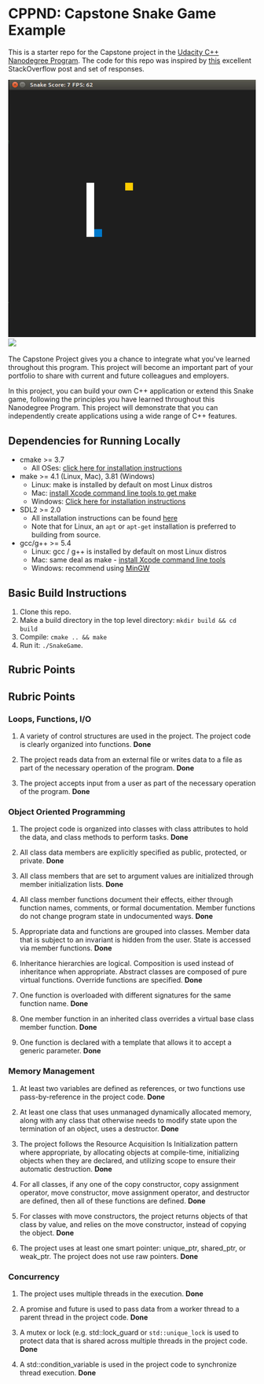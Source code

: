 # CPPND: Capstone Snake Game Example

This is a starter repo for the Capstone project in the [Udacity C++ Nanodegree Program](https://www.udacity.com/course/c-plus-plus-nanodegree--nd213). The code for this repo was inspired by [this](https://codereview.stackexchange.com/questions/212296/snake-game-in-c-with-sdl) excellent StackOverflow post and set of responses.

<img src="snake_game.gif"/>
<img src="suliman.png"/>

The Capstone Project gives you a chance to integrate what you've learned throughout this program. This project will become an important part of your portfolio to share with current and future colleagues and employers.

In this project, you can build your own C++ application or extend this Snake game, following the principles you have learned throughout this Nanodegree Program. This project will demonstrate that you can independently create applications using a wide range of C++ features.

## Dependencies for Running Locally
* cmake >= 3.7
  * All OSes: [click here for installation instructions](https://cmake.org/install/)
* make >= 4.1 (Linux, Mac), 3.81 (Windows)
  * Linux: make is installed by default on most Linux distros
  * Mac: [install Xcode command line tools to get make](https://developer.apple.com/xcode/features/)
  * Windows: [Click here for installation instructions](http://gnuwin32.sourceforge.net/packages/make.htm)
* SDL2 >= 2.0
  * All installation instructions can be found [here](https://wiki.libsdl.org/Installation)
  * Note that for Linux, an `apt` or `apt-get` installation is preferred to building from source.
* gcc/g++ >= 5.4
  * Linux: gcc / g++ is installed by default on most Linux distros
  * Mac: same deal as make - [install Xcode command line tools](https://developer.apple.com/xcode/features/)
  * Windows: recommend using [MinGW](http://www.mingw.org/)

## Basic Build Instructions

1. Clone this repo.
2. Make a build directory in the top level directory: `mkdir build && cd build`
3. Compile: `cmake .. && make`
4. Run it: `./SnakeGame`.

## Rubric Points

## Rubric Points

### Loops, Functions, I/O
1. A variety of control structures are used in the project.
	The project code is clearly organized into functions.
**Done**

2. The project reads data from an external file or writes data to a file as part of the necessary operation of the program.
**Done**

3. The project accepts input from a user as part of the necessary operation of the program.
**Done**

### Object Oriented Programming
1. The project code is organized into classes with class attributes to hold the data, and class methods to perform tasks.
**Done**

2. All class data members are explicitly specified as public, protected, or private.
**Done**

3. All class members that are set to argument values are initialized through member initialization lists.
**Done**

4. All class member functions document their effects, either through function names, comments, or formal documentation. Member functions do not change program state in undocumented ways.
**Done**

5. Appropriate data and functions are grouped into classes. Member data that is subject to an invariant is hidden from the user. State is accessed via member functions.
**Done**

6. Inheritance hierarchies are logical. Composition is used instead of inheritance when appropriate. Abstract classes are composed of pure virtual functions. Override functions are specified.
**Done**

7. One function is overloaded with different signatures for the same function name.
**Done**

8. One member function in an inherited class overrides a virtual base class member function.
**Done**

9. One function is declared with a template that allows it to accept a generic parameter.
**Done**

### Memory Management
1. At least two variables are defined as references, or two functions use pass-by-reference in the project code.
**Done**

2. At least one class that uses unmanaged dynamically allocated memory, along with any class that otherwise needs to modify state upon the termination of an object, uses a destructor.
**Done**

3. The project follows the Resource Acquisition Is Initialization pattern where appropriate, by allocating objects at compile-time, initializing objects when they are declared, and utilizing scope to ensure their automatic destruction.
**Done**

4. For all classes, if any one of the copy constructor, copy assignment operator, move constructor, move assignment operator, and destructor are defined, then all of these functions are defined.
**Done**

5. For classes with move constructors, the project returns objects of that class by value, and relies on the move constructor, instead of copying the object.
**Done**

6. The project uses at least one smart pointer: unique_ptr, shared_ptr, or weak_ptr. The project does not use raw pointers.
**Done**

### Concurrency
1. The project uses multiple threads in the execution.
**Done**

2. A promise and future is used to pass data from a worker thread to a parent thread in the project code.
**Done**

3. A mutex or lock (e.g. std::lock_guard or `std::unique_lock` is used to protect data that is shared across multiple threads in the project code.
**Done**

4. A std::condition_variable is used in the project code to synchronize thread execution.
**Done**
